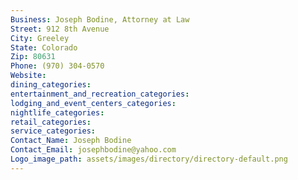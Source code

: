```yaml
---
Business: Joseph Bodine, Attorney at Law
Street: 912 8th Avenue
City: Greeley
State: Colorado
Zip: 80631
Phone: (970) 304-0570
Website: 
dining_categories: 
entertainment_and_recreation_categories: 
lodging_and_event_centers_categories: 
nightlife_categories: 
retail_categories: 
service_categories: 
Contact_Name: Joseph Bodine
Contact_Email: josephbodine@yahoo.com
Logo_image_path: assets/images/directory/directory-default.png
---
```

